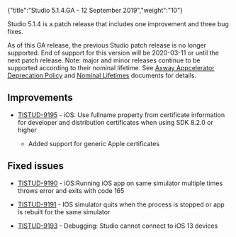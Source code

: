 {"title":"Studio 5.1.4.GA - 12 September 2019","weight":"10"}

Studio 5.1.4 is a patch release that includes one improvement and three bug fixes.

As of this GA release, the previous Studio patch release is no longer supported. End of support for this version will be 2020-03-11 or until the next patch release. Note: major and minor releases continue to be supported according to their nominal lifetime. See [Axway Appcelerator Deprecation Policy](/docs/appc/AMPLIFY_Appcelerator_Services_Overview/Axway_Appcelerator_Deprecation_Policy/) and [Nominal Lifetimes](/docs/appc/AMPLIFY_Appcelerator_Services_Overview/Axway_Appcelerator_Product_Lifecycle/#NominalLifetimes) documents for details.

## Improvements

* [TISTUD-9195](https://jira.appcelerator.org/browse/TISTUD-9195) - iOS: Use fullname property from certificate information for developer and distribution certificates when using SDK 8.2.0 or higher

  * Added support for generic Apple certificates


## Fixed issues

* [TISTUD-9190](https://jira.appcelerator.org/browse/TISTUD-9190) - iOS:Running iOS app on same simulator multiple times throws error and exits with code 165

* [TISTUD-9191](https://jira.appcelerator.org/browse/TISTUD-9191) - IOS simulator quits when the process is stopped or app is rebuilt for the same simulator

* [TISTUD-9193](https://jira.appcelerator.org/browse/TISTUD-9193) - Debugging: Studio cannot connect to iOS 13 devices
